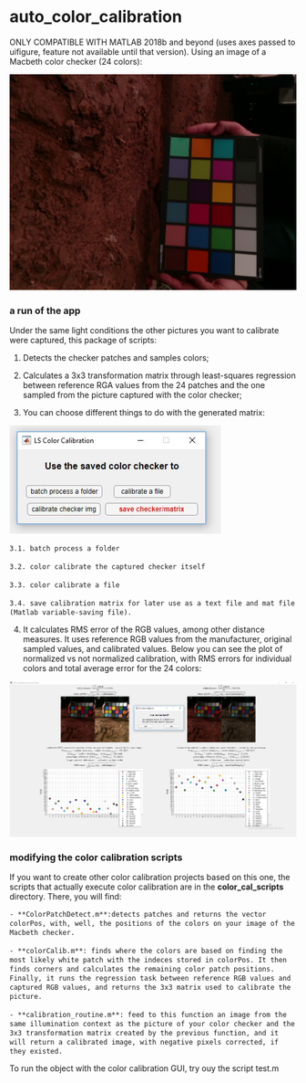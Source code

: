 # auto_color_calibration

ONLY COMPATIBLE WITH MATLAB 2018b and beyond (uses axes passed to uifigure, feature not available until that version).
Using an image of a Macbeth color checker (24 colors):

![alt text](https://github.com/alexandresoaresilva/auto_color_calibration/blob/master/checker_imgs/check8.png)

### a run of the app
Under the same light conditions the other pictures you want to calibrate were captured, this package of scripts:

1. Detects the checker patches and samples colors; 

2. Calculates a 3x3 transformation matrix through least-squares regression between reference RGA values from the 24 patches and the one sampled from the picture captured with the color checker;

3. You can choose different things to do with the generated matrix: 

![alt text](https://github.com/alexandresoaresilva/auto_color_calibration/blob/master/docs/options_window.JPG)
    
    3.1. batch process a folder
  
    3.2. color calibrate the captured checker itself
  
    3.3. color calibrate a file
  
    3.4. save calibration matrix for later use as a text file and mat file (Matlab variable-saving file).

4. It calculates RMS error of the RGB values, among other distance measures. It uses reference RGB values from the manufacturer, original  sampled values, and calibrated values. Below you can see the plot of normalized vs not normalized calibration, with RMS errors for individual colors and total average error for the 24 colors:

![alt text](https://github.com/alexandresoaresilva/auto_color_calibration/blob/master/docs/error_measurements_v2.png)


### modifying the color calibration scripts

If you want to create other color calibration projects based on this one, the scripts that actually execute color calibration are in the **color_cal_scripts** directory. There, you will find:

    - **ColorPatchDetect.m**:detects patches and returns the vector colorPos, with, well, the positions of the colors on your image of the Macbeth checker.

    - **colorCalib.m**: finds where the colors are based on finding the most likely white patch with the indeces stored in colorPos. It then finds corners and calculates the remaining color patch positions. Finally, it runs the regression task between reference RGB values and captured RGB values, and returns the 3x3 matrix used to calibrate the picture.

    - **calibration_routine.m**: feed to this function an image from the same illumination context as the picture of your color checker and the 3x3 transformation matrix created by the previous function, and it will return a calibrated image, with negative pixels corrected, if they existed.

To run the object with the color calibration GUI, try ouy the script test.m

